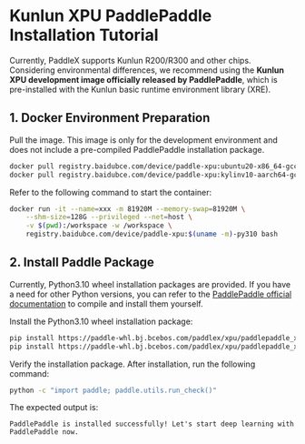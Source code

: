 # Kunlun XPU PaddlePaddle Installation Tutorial

Currently, PaddleX supports Kunlun R200/R300 and other chips. Considering environmental differences, we recommend using the **Kunlun XPU development image officially released by PaddlePaddle**, which is pre-installed with the Kunlun basic runtime environment library (XRE).

## 1. Docker Environment Preparation
Pull the image. This image is only for the development environment and does not include a pre-compiled PaddlePaddle installation package.

```bash
docker pull registry.baidubce.com/device/paddle-xpu:ubuntu20-x86_64-gcc84-py310 # For X86 architecture
docker pull registry.baidubce.com/device/paddle-xpu:kylinv10-aarch64-gcc82-py310 # For ARM architecture
```
Refer to the following command to start the container:

```bash
docker run -it --name=xxx -m 81920M --memory-swap=81920M \
    --shm-size=128G --privileged --net=host \
    -v $(pwd):/workspace -w /workspace \
    registry.baidubce.com/device/paddle-xpu:$(uname -m)-py310 bash
```

## 2. Install Paddle Package
Currently, Python3.10 wheel installation packages are provided. If you have a need for other Python versions, you can refer to the [PaddlePaddle official documentation](https://www.paddlepaddle.org.cn/en/install/quick) to compile and install them yourself.

Install the Python3.10 wheel installation package:

```bash
pip install https://paddle-whl.bj.bcebos.com/paddlex/xpu/paddlepaddle_xpu-2.6.1-cp310-cp310-linux_x86_64.whl # For X86 architecture
pip install https://paddle-whl.bj.bcebos.com/paddlex/xpu/paddlepaddle_xpu-2.6.1-cp310-cp310-linux_aarch64.whl # For ARM architecture
```

Verify the installation package. After installation, run the following command:

```bash
python -c "import paddle; paddle.utils.run_check()"
```

The expected output is:

```
PaddlePaddle is installed successfully! Let's start deep learning with PaddlePaddle now.
```
